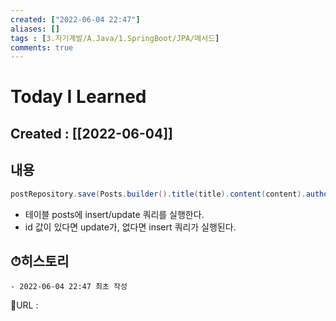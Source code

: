 ```yaml
---
created: ["2022-06-04 22:47"]
aliases: []
tags : [3.자기계발/A.Java/1.SpringBoot/JPA/메서드]
comments: true
---
```


# Today I Learned
## Created : [[2022-06-04]]

## 내용

```Java
postRepository.save(Posts.builder().title(title).content(content).author("jojoldu@gmail.com").build());
```

- 테이블 posts에 insert/update 쿼리를 실행한다.
- id 값이 있다면 update가, 없다면 insert 쿼리가 실행된다.

## ⏱히스토리
	- 2022-06-04 22:47 최초 작성


📙URL :